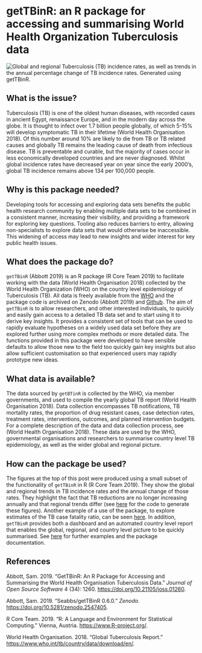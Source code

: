 getTBinR: an R package for accessing and summarising World Health
Organization Tuberculosis data
================

![Global and regional Tuberculosis (TB) incidence rates, as well as
trends in the annual percentage change of TB incidence rates. Generated
using
getTBinR.](https://raw.githubusercontent.com/seabbs/seabbs.github.io/sources/static/img/getTBinR/storyboard-6-0.png)

## What is the issue?

Tuberculosis (TB) is one of the oldest human diseases, with recorded
cases in ancient Egypt, renaissance Europe, and in the modern day across
the globe. It is thought to infect over 1.7 billion people globally, of
which 5-15% will develop symptomatic TB in their lifetime (World Health
Organisation 2018). Of this number around 10% are likely to die from TB
or TB related causes and globally TB remains the leading cause of death
from infectious disease. TB is preventable and curable, but the majority
of cases occur in less economically developed countries and are never
diagnosed. Whilst global incidence rates have decreased year on year
since the early 2000’s, global TB incidence remains above 134 per
100,000 people.

## Why is this package needed?

Developing tools for accessing and exploring data sets benefits the
public health research community by enabling multiple data sets to be
combined in a consistent manner, increasing their visibility, and
providing a framework for exploring key questions. Tooling also reduces
barriers to entry, allowing non-specialists to explore data sets that
would otherwise be inaccessible. This widening of access may lead to new
insights and wider interest for key public health issues.

## What does the package do?

`getTBinR` (Abbott 2019) is an R package (R Core Team 2019) to
facilitate working with the data (World Health Organisation 2018)
collected by the World Health Organization (WHO) on the country level
epidemiology of Tuberculosis (TB). All data is freely available from the
[WHO](https://www.who.int/tb/country/data/download/en/) and the package
code is archived on Zenodo (Abbott 2019) and
[Github](https://www.samabbott.co.uk/getTBinR/). The aim of `getTBinR`
is to allow researchers, and other interested individuals, to quickly
and easily gain access to a detailed TB data set and to start using it
to derive key insights. It provides a consistent set of tools that can
be used to rapidly evaluate hypotheses on a widely used data set before
they are explored further using more complex methods or more detailed
data. The functions provided in this package were developed to have
sensible defaults to allow those new to the field too quickly gain key
insights but also allow sufficient customisation so that experienced
users may rapidly prototype new ideas.

## What data is available?

The data sourced by `getBTinR` is collected by the WHO, via member
governments, and used to compile the yearly global TB report (World
Health Organisation 2018). Data collection encompasses TB notifications,
TB mortality rates, the proportion of drug resistant cases, case
detection rates, treatment rates, interventions, outcomes, and planned
intervention budgets. For a complete description of the data and data
collection process, see (World Health Organisation 2018). These data are
used by the WHO, governmental organisations and researchers to summarise
country level TB epidemiology, as well as the wider global and regional
picture.

## How can the package be used?

The figures at the top of this post were produced using a small subset
of the functionality of `getTBinR` in R (R Core Team 2019). They show
the global and regional trends in TB incidence rates and the annual
change of those rates. They highlight the fact that TB reductions are no
longer increasing annually and that regional trends differ (see
[here](https://www.samabbott.co.uk/post/gettbinr-6-0/) for the code to
generate these figures). Another example of a use of the package, to
explore estimates of the TB case fatality ratio, can be seen
[here](https://www.samabbott.co.uk/post/est-cfr-gettbinr/). In addition,
`getTBinR` provides both a dashboard and an automated country level
report that enables the global, regional, and country level picture to
be quickly summarised. See [here](https://www.samabbott.co.uk/getTBinR/)
for further examples and the package documentation.

## References

<div id="refs" class="references">

<div id="ref-getTBinR">

Abbott, Sam. 2019. “GetTBinR: An R Package for Accessing and Summarising
the World Health Organisation Tuberculosis Data.” *Journal of Open
Source Software* 4 (34): 1260. <https://doi.org/10.21105/joss.01260>.

</div>

<div id="ref-Abbott:2019">

Abbott, Sam. 2019. “Seabbs/getTBinR 0.6.0.” *Zenodo*.
<https://doi.org/10.5281/zenodo.2547405>.

</div>

<div id="ref-RCoreTeam2019">

R Core Team. 2019. “R: A Language and Environment for Statistical
Computing.” Vienna, Austria. <https://www.R-project.org/>.

</div>

<div id="ref-WHO:2018">

World Health Organisation. 2018. “Global Tuberculosis Report.”
<https://www.who.int/tb/country/data/download/en/>.

</div>

</div>
